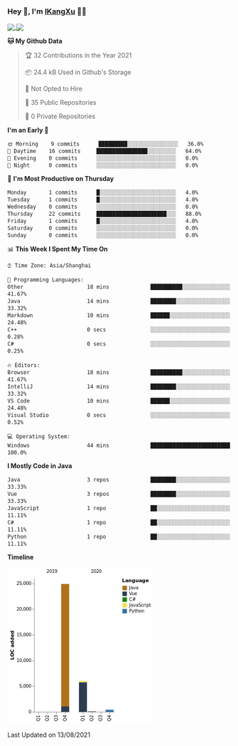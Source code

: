 ### Hey 👋, I'm [IKangXu](https://ikangxu.cn) 👨‍💻

<a href="#">
  <img align="center" src="https://github-readme-stats.vercel.app/api?username=IKangXu&show_icons=true&layout=compact&theme=graywhite&hide_border=true&locale=en" />
</a>
<a href="#">
  <img align="center" src="https://github-readme-stats.vercel.app/api/top-langs/?username=IKangXu&layout=compact&theme=graywhite&locale=en&hide_border=true" />
</a>

<!--
<a href="#">
  <img align="center" src="https://github-profile-trophy.vercel.app/?username=IKangXu&no-frame=true&no-bg=true" />
</a>


<a href="#">
  <img align="center" src="https://activity-graph.herokuapp.com/graph?username=IKangXu&bg_color=ffffff&color=000000&line=000000&point=000000&area=true&hide_border=true" />
</a>
-->

<!--START_SECTION:waka-->
**🐱 My Github Data** 

> 🏆 32 Contributions in the Year 2021
 > 
> 📦 24.4 kB Used in Github's Storage 
 > 
> 🚫 Not Opted to Hire
 > 
> 📜 35 Public Repositories 
 > 
> 🔑 0 Private Repositories  
 > 
**I'm an Early 🐤** 

```text
🌞 Morning    9 commits      █████████░░░░░░░░░░░░░░░░   36.0% 
🌆 Daytime    16 commits     ████████████████░░░░░░░░░   64.0% 
🌃 Evening    0 commits      ░░░░░░░░░░░░░░░░░░░░░░░░░   0.0% 
🌙 Night      0 commits      ░░░░░░░░░░░░░░░░░░░░░░░░░   0.0%

```
📅 **I'm Most Productive on Thursday** 

```text
Monday       1 commits      █░░░░░░░░░░░░░░░░░░░░░░░░   4.0% 
Tuesday      1 commits      █░░░░░░░░░░░░░░░░░░░░░░░░   4.0% 
Wednesday    0 commits      ░░░░░░░░░░░░░░░░░░░░░░░░░   0.0% 
Thursday     22 commits     ██████████████████████░░░   88.0% 
Friday       1 commits      █░░░░░░░░░░░░░░░░░░░░░░░░   4.0% 
Saturday     0 commits      ░░░░░░░░░░░░░░░░░░░░░░░░░   0.0% 
Sunday       0 commits      ░░░░░░░░░░░░░░░░░░░░░░░░░   0.0%

```


📊 **This Week I Spent My Time On** 

```text
⌚︎ Time Zone: Asia/Shanghai

💬 Programming Languages: 
Other                    18 mins             ██████████░░░░░░░░░░░░░░░   41.67% 
Java                     14 mins             ████████░░░░░░░░░░░░░░░░░   33.32% 
Markdown                 10 mins             ██████░░░░░░░░░░░░░░░░░░░   24.48% 
C++                      0 secs              ░░░░░░░░░░░░░░░░░░░░░░░░░   0.28% 
C#                       0 secs              ░░░░░░░░░░░░░░░░░░░░░░░░░   0.25%

🔥 Editors: 
Browser                  18 mins             ██████████░░░░░░░░░░░░░░░   41.67% 
IntelliJ                 14 mins             ████████░░░░░░░░░░░░░░░░░   33.32% 
VS Code                  10 mins             ██████░░░░░░░░░░░░░░░░░░░   24.48% 
Visual Studio            0 secs              ░░░░░░░░░░░░░░░░░░░░░░░░░   0.52%

💻 Operating System: 
Windows                  44 mins             █████████████████████████   100.0%

```

**I Mostly Code in Java** 

```text
Java                     3 repos             ████████░░░░░░░░░░░░░░░░░   33.33% 
Vue                      3 repos             ████████░░░░░░░░░░░░░░░░░   33.33% 
JavaScript               1 repo              ██░░░░░░░░░░░░░░░░░░░░░░░   11.11% 
C#                       1 repo              ██░░░░░░░░░░░░░░░░░░░░░░░   11.11% 
Python                   1 repo              ██░░░░░░░░░░░░░░░░░░░░░░░   11.11%

```


**Timeline**

![Chart not found](https://raw.githubusercontent.com/IKangXu/IKangXu/main/charts/bar_graph.png) 


 Last Updated on 13/08/2021
<!--END_SECTION:waka-->

